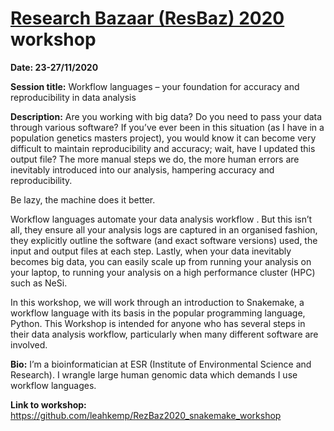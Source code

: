 # [Research Bazaar (ResBaz) 2020](https://resbaz.auckland.ac.nz/) workshop

**Date: 23-27/11/2020** 

**Session title:** Workflow languages – your foundation for accuracy and reproducibility in data analysis

**Description:** Are you working with big data? Do you need to pass your data through various software?  If you’ve ever been in this situation (as I have in a population genetics masters project), you would know it can become very difficult to maintain reproducibility and accuracy; wait, have I updated this output file? The more manual steps we do, the more human errors are inevitably introduced into our analysis, hampering accuracy and reproducibility.

Be lazy, the machine does it better.

Workflow languages automate your data analysis workflow . But this isn’t all, they ensure all your analysis logs are captured in an organised fashion, they explicitly outline the software (and exact software versions) used, the input and output files at each step. Lastly, when your data inevitably becomes big data, you can easily scale up from running your analysis on your laptop, to running your analysis on a high performance cluster (HPC) such as NeSi.

In this workshop, we will work through an introduction to Snakemake, a workflow language with its basis in the popular programming language, Python. This Workshop is intended for anyone who has several steps in their data analysis workflow, particularly when many different software are involved.

**Bio:** I’m a bioinformatician at ESR (Institute of Environmental Science and Research). I wrangle large human genomic data which demands I use workflow languages.

**Link to workshop:** https://github.com/leahkemp/RezBaz2020_snakemake_workshop
